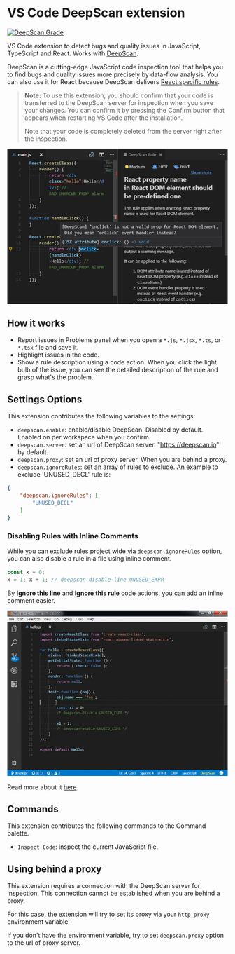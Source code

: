 # VS Code DeepScan extension

[![DeepScan Grade](https://deepscan.io/api/projects/488/branches/750/badge/grade.png)](https://deepscan.io/dashboard/#view=project&pid=488&bid=750)

VS Code extension to detect bugs and quality issues in JavaScript, TypeScript and React. Works with [DeepScan](https://deepscan.io).

DeepScan is a cutting-edge JavaScript code inspection tool that helps you to find bugs and quality issues more precisely by data-flow analysis. You can also use it for React because DeepScan delivers [React specific rules](https://deepscan.io/docs/rules/#react).

> **Note:**
> To use this extension, you should confirm that your code is transferred to the DeepScan server for inspection when you save your changes.
> You can confirm it by pressing the Confirm button that appears when restarting VS Code after the installation.
>
> Note that your code is completely deleted from the server right after the inspection.

![Navigation](deepscan/resources/preview.png)

## How it works

- Report issues in Problems panel when you open a `*.js`, `*.jsx`, `*.ts`, or `*.tsx` file and save it.
- Highlight issues in the code.
- Show a rule description using a code action. When you click the light bulb of the issue, you can see the detailed description of the rule and grasp what's the problem.

## Settings Options

This extension contributes the following variables to the settings:

- `deepscan.enable`: enable/disable DeepScan. Disabled by default. Enabled on per workspace when you confirm.
- `deepscan.server`: set an url of DeepScan server. "https://deepscan.io" by default.
- `deepscan.proxy`: set an url of proxy server. When you are behind a proxy.
- `deepscan.ignoreRules`: set an array of rules to exclude.
  An example to exclude 'UNUSED_DECL' rule is:
```json
{
    "deepscan.ignoreRules": [
        "UNUSED_DECL"
    ]
}
```

### Disabling Rules with Inline Comments

While you can exclude rules project wide via `deepscan.ignoreRules` option, you can also disable a rule in a file using inline comment.
```javascript
const x = 0;
x = 1; x + 1; // deepscan-disable-line UNUSED_EXPR
```

By **Ignore this line** and **Ignore this rule** code actions, you can add an inline comment easier.

![Disabling rules](deepscan/resources/disabling-rules.gif)

Read more about it [here](https://deepscan.io/docs/get-started/disabling-rules/).

## Commands

This extension contributes the following commands to the Command palette.

- `Inspect Code`: inspect the current JavaScript file.

## Using behind a proxy

This extension requires a connection with the DeepScan server for inspection. This connection cannot be established when you are behind a proxy.

For this case, the extension will try to set its proxy via your `http_proxy` environment variable.

If you don't have the environment variable, try to set `deepscan.proxy` option to the url of proxy server.
